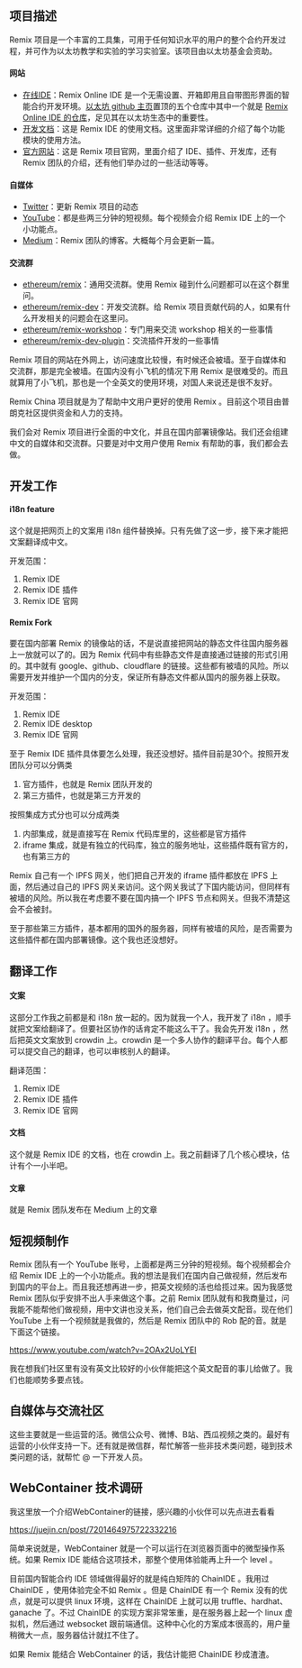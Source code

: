 ## 项目描述
Remix 项目是一个丰富的工具集，可用于任何知识水平的用户的整个合约开发过程，并可作为以太坊教学和实验的学习实验室。该项目由以太坊基金会资助。

#### 网站
- [在线IDE](https://remix.ethereum.org/)：Remix Online IDE 是一个无需设置、开箱即用且自带图形界面的智能合约开发环境。[以太坊 github 主页](https://github.com/ethereum)置顶的五个仓库中其中一个就是 [Remix Online IDE 的仓库](https://github.com/ethereum/remix-project)，足见其在以太坊生态中的重要性。
- [开发文档](https://remix-ide.readthedocs.io/en/latest/index.html)：这是 Remix IDE 的使用文档。这里面非常详细的介绍了每个功能模块的使用方法。
- [官方网站](https://remix-project.org/)：这是 Remix 项目官网，里面介绍了 IDE、插件、开发库，还有 Remix 团队的介绍，还有他们举办过的一些活动等等。

#### 自媒体
- [Twitter](https://twitter.com/EthereumRemix)：更新 Remix 项目的动态
- [YouTube](https://www.youtube.com/channel/UCjTUPyFEr2xDGN6Cg8nKDaA)：都是些两三分钟的短视频。每个视频会介绍 Remix IDE 上的一个小功能点。
- [Medium](https://medium.com/remix-ide)：Remix 团队的博客。大概每个月会更新一篇。


#### 交流群
- [ethereum/remix](https://app.gitter.im/#/room/#ethereum_remix:gitter.im)：通用交流群。使用 Remix 碰到什么问题都可以在这个群里问。
- [ethereum/remix-dev](https://app.gitter.im/#/room/#ethereum_remix-dev:gitter.im)：开发交流群。给 Remix 项目贡献代码的人，如果有什么开发相关的问题会在这里问。
- [ethereum/remix-workshop](https://app.gitter.im/#/room/#ethereum_remix-workshop:gitter.im)：专门用来交流 workshop 相关的一些事情
- [ethereum/remix-dev-plugin](https://app.gitter.im/#/room/#ethereum_remix-dev-plugin:gitter.im)：交流插件开发的一些事情

Remix 项目的网站在外网上，访问速度比较慢，有时候还会被墙。至于自媒体和交流群，那是完全被墙。在国内没有小飞机的情况下用 Remix 是很难受的。而且就算用了小飞机，那也是一个全英文的使用环境，对国人来说还是很不友好。

Remix China 项目就是为了帮助中文用户更好的使用 Remix 。目前这个项目由普朗克社区提供资金和人力的支持。

我们会对 Remix 项目进行全面的中文化，并且在国内部署镜像站。我们还会组建中文的自媒体和交流群。只要是对中文用户使用 Remix 有帮助的事，我们都会去做。


## 开发工作

#### i18n feature

这个就是把网页上的文案用 i18n 组件替换掉。只有先做了这一步，接下来才能把文案翻译成中文。

开发范围：

1. Remix IDE
2. Remix IDE 插件
3. Remix IDE 官网

#### Remix Fork

要在国内部署 Remix 的镜像站的话，不是说直接把网站的静态文件往国内服务器上一放就可以了的。因为 Remix 代码中有些静态文件是直接通过链接的形式引用的。其中就有 google、github、cloudflare 的链接。这些都有被墙的风险。所以需要开发并维护一个国内的分支，保证所有静态文件都从国内的服务器上获取。

开发范围：

1. Remix IDE
2. Remix IDE desktop
3. Remix IDE 官网

至于 Remix IDE 插件具体要怎么处理，我还没想好。插件目前是30个。按照开发团队分可以分俩类

1. 官方插件，也就是 Remix 团队开发的
2. 第三方插件，也就是第三方开发的

按照集成方式分也可以分成两类

1. 内部集成，就是直接写在 Remix 代码库里的，这些都是官方插件
2. iframe 集成，就是有独立的代码库，独立的服务地址，这些插件既有官方的，也有第三方的

Remix 自己有一个 IPFS 网关，他们把自己开发的 iframe 插件都放在 IPFS 上面，然后通过自己的 IPFS 网关来访问。这个网关我试了下国内能访问，但同样有被墙的风险。所以我在考虑要不要在国内搞一个 IPFS 节点和网关。但我不清楚这会不会被封。

至于那些第三方插件，基本都用的国外的服务器，同样有被墙的风险，是否需要为这些插件都在国内部署镜像。这个我也还没想好。



## 翻译工作

#### 文案

这部分工作我之前都是和 i18n 放一起的。因为就我一个人，我开发了 i18n ，顺手就把文案给翻译了。但要社区协作的话肯定不能这么干了。我会先开发 i18n ，然后把英文文案放到 crowdin 上。crowdin 是一个多人协作的翻译平台。每个人都可以提交自己的翻译，也可以审核别人的翻译。

翻译范围：

1. Remix IDE
2. Remix IDE 插件
3. Remix IDE 官网

#### 文档

这个就是 Remix IDE 的文档，也在 crowdin 上。我之前翻译了几个核心模块，估计有个一小半吧。

#### 文章

就是 Remix 团队发布在 Medium 上的文章

## 短视频制作

Remix 团队有一个 YouTube 账号，上面都是两三分钟的短视频。每个视频都会介绍 Remix IDE 上的一个小功能点。我的想法是我们在国内自己做视频，然后发布到国内的平台上。而且我还想再进一步，把英文视频的活也给揽过来。因为我感觉 Remix 团队似乎安排不出人手来做这个事。之前 Remix 团队就有和我商量过，问我能不能帮他们做视频，用中文讲也没关系，他们自己会去做英文配音。现在他们 YouTube 上有一个视频就是我做的，然后是 Remix 团队中的 Rob 配的音。就是下面这个链接。

https://www.youtube.com/watch?v=2OAx2UoLYEI

我在想我们社区里有没有英文比较好的小伙伴能把这个英文配音的事儿给做了。我们也能顺势多要点钱。



## 自媒体与交流社区

这些主要就是一些运营的活。微信公众号、微博、B站、西瓜视频之类的。最好有运营的小伙伴支持一下。还有就是微信群，帮忙解答一些非技术类问题，碰到技术类问题的话，就帮忙 @ 一下开发人员。

## WebContainer 技术调研

我这里放一个介绍WebContainer的链接，感兴趣的小伙伴可以先点进去看看

https://juejin.cn/post/7201464975722332216

简单来说就是，WebContainer 就是一个可以运行在浏览器页面中的微型操作系统。如果 Remix IDE 能结合这项技术，那整个使用体验能再上升一个 level 。

目前国内智能合约 IDE 领域做得最好的就是纯白矩阵的 ChainIDE 。我用过 ChainIDE ，使用体验完全不如 Remix 。但是 ChainIDE 有一个 Remix 没有的优点，就是可以提供 linux 环境，这样在 ChainIDE 上就可以用 truffle、hardhat、ganache 了。不过 ChainIDE 的实现方案非常笨重，是在服务器上起一个 linux 虚拟机，然后通过 websocket 跟前端通信。这种中心化的方案成本很高的，用户量稍微大一点，服务器估计就扛不住了。

如果 Remix 能结合 WebContainer 的话，我估计能把 ChainIDE 秒成渣渣。


